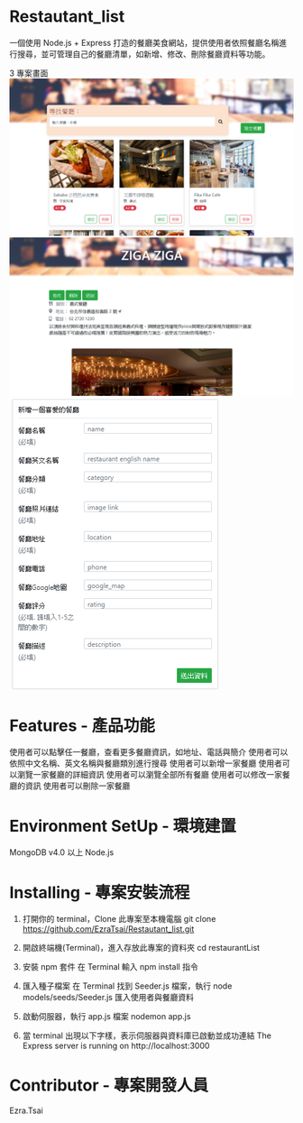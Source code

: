 # Restautant_list
一個使用 Node.js + Express 打造的餐廳美食網站，提供使用者依照餐廳名稱進行搜尋，並可管理自己的餐廳清單，如新增、修改、刪除餐廳資料等功能。

3 專案畫面
![image](https://github.com/EzraTsai/Restautant_list/blob/master/image/picture1.png)
![image](https://github.com/EzraTsai/Restautant_list/blob/master/image/picture2.png)
![image](https://github.com/EzraTsai/Restautant_list/blob/master/image/picture3.png)

# Features - 產品功能
使用者可以點擊任一餐廳，查看更多餐廳資訊，如地址、電話與簡介
使用者可以依照中文名稱、英文名稱與餐廳類別進行搜尋
使用者可以新增一家餐廳
使用者可以瀏覽一家餐廳的詳細資訊
使用者可以瀏覽全部所有餐廳
使用者可以修改一家餐廳的資訊
使用者可以刪除一家餐廳

# Environment SetUp - 環境建置
MongoDB v4.0 以上
Node.js

# Installing - 專案安裝流程
1. 打開你的 terminal，Clone 此專案至本機電腦
git clone https://github.com/EzraTsai/Restautant_list.git

2. 開啟終端機(Terminal)，進入存放此專案的資料夾
cd restaurantList

3. 安裝 npm 套件
在 Terminal 輸入 npm install 指令

4. 匯入種子檔案
在 Terminal 找到 Seeder.js 檔案，執行 node models/seeds/Seeder.js 匯入使用者與餐廳資料

5. 啟動伺服器，執行 app.js 檔案
nodemon app.js

6. 當 terminal 出現以下字樣，表示伺服器與資料庫已啟動並成功連結
The Express server is running on http://localhost:3000

# Contributor - 專案開發人員
Ezra.Tsai
